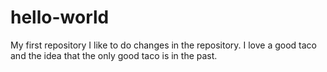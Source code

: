 # hello-world
My first repository
I like to do changes in the repository.  I love a good taco and the idea that the only good taco is in the past.
